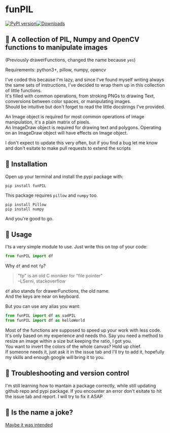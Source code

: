 # funPIL  

[![PyPI version](https://badge.fury.io/py/funPIL.svg)](https://badge.fury.io/py/funPIL)[![Downloads](https://pepy.tech/badge/funpil)](https://pepy.tech/project/funpil)  

## 🎈 A collection of PIL, Numpy and OpenCV functions to manipulate images


(Previously drawerFunctions, changed the name because `yes`)

Requirements: python3+, pillow, numpy, opencv

I've coded this because I'm lazy, and since I've found myself writing always the same sets of instructions, I've decided to wrap them up in this collection of little functions.  
It's filled with common operations, from stroking PNGs to drawing Text, conversions between color spaces, or manipulating images.  
Should be intuitive but don't forget to read the little docstrings I've provided.  

An Image object is required for most common operations of image manipulation, it's a plain matrix of pixels.  
An ImageDraw object is required for drawing text and polygons. Operating on an ImageDraw object will have effects on Image object.  

I don't expect to update this very often, but if you find a bug let me know and don't esitate to make pull requests to extend the scripts

## 🔧 Installation
Open up your terminal and install the pypi package with:
```console
pip install funPIL
```

This package requires `pillow` and `numpy` too.  
```console
pip install Pillow
pip install numpy
```

And you're good to go.

## 🎨 Usage

I'ts a very simple module to use.
Just write this on top of your code:
```python
from funPIL import df
```

Why `df` and not `fp`?
> "fp" is an old C moniker for "file pointer"  
> –LSerni, stackoverflow

`df` also stands for drawerFunctions, the old name.  
And the keys are near on keyboard.  

But you can use any alias you want:  
```python
from funPIL import df as sadPIL
from funPIL import df as helloWorld
```

Most of the functions are supposed to speed up your work with less code. It's only based on my experience and needs tho. Say you need a method to resize an image within a size but keeping the ratio, I got you.  
You want to invert the colors of the whole canvas? Hold up chief.  
If someone needs it, just ask it in the issue tab and I'll try to add it, hopefully my skills and enough google will bring it to you. 

## 👷 Troubleshooting and version control

I'm still learning how to mantain a package correctly, while still updating github repo and pypi package.
If you encounter an error don't esitate to hit the issue tab and report.
I will try to fix it ASAP


## 💊 Is the name a joke?

[Maybe it was intended](https://www.urbandictionary.com/define.php?term=fun%20pills)
